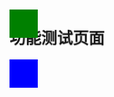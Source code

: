 # 功能测试页面

<div id="box1" style="width: 50px; height: 50px; background: blue; position: absolute;"></div>
<div id="box2" style="width: 50px; height: 50px; background: green; position: absolute; top: 60px;"></div>

<script src="https://cdn.statically.io/libs/animejs/2.0.2/anime.min.js"></script>
<script>
  var timeline = anime.timeline({
    easing: 'easeInOutQuad',
    duration: 1000
  });

  timeline
    .add({
      targets: '#box1',
      translateX: 250
    })
    .add({
      targets: '#box2',
      translateX: 250,
      offset: '-=500' // 第二个动画提前 500ms 开始
    });
</script>
